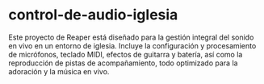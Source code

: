 # control-de-audio-iglesia
Este proyecto de Reaper está diseñado para la gestión integral del sonido en vivo en un entorno de iglesia. Incluye la configuración y procesamiento de micrófonos, teclado MIDI, efectos de guitarra y batería, así como la reproducción de pistas de acompañamiento, todo optimizado para la adoración y la música en vivo.
